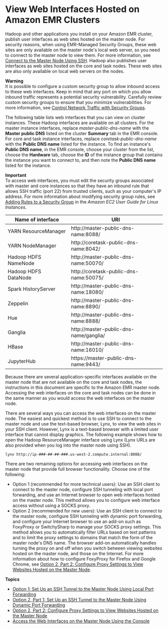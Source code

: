 # View Web Interfaces Hosted on Amazon EMR Clusters<a name="emr-web-interfaces"></a>

Hadoop and other applications you install on your Amazon EMR cluster, publish user interfaces as web sites hosted on the master node\. For security reasons, when using EMR\-Managed Security Groups, these web sites are only available on the master node's local web server, so you need to connect to the master node to view them\. For more information, see [Connect to the Master Node Using SSH](emr-connect-master-node-ssh.md)\. Hadoop also publishes user interfaces as web sites hosted on the core and task nodes\. These web sites are also only available on local web servers on the nodes\. 

**Warning**  
It is possible to configure a custom security group to allow inbound access to these web interfaces\. Keep in mind that any port on which you allow inbound traffic represents a potential security vulnerability\. Carefully review custom security groups to ensure that you minimize vulnerabilities\. For more information, see [Control Network Traffic with Security Groups](emr-security-groups.md)\.

The following table lists web interfaces that you can view on cluster instances\. These Hadoop interfaces are available on all clusters\. For the master instance interfaces, replace *master\-public\-dns\-name* with the **Master public DNS** listed on the cluster **Summary** tab in the EMR console\. For core and task instance interfaces, replace *coretask\-public\-dns\-name* with the **Public DNS name** listed for the instance\. To find an instance's **Public DNS name**, in the EMR console, choose your cluster from the list, choose the **Hardware** tab, choose the **ID** of the instance group that contains the instance you want to connect to, and then note the **Public DNS name** listed for the instance\.

**Important**  
To access web interfaces, you must edit the security groups associated with master and core instances so that they have an inbound rule that allows SSH traffic \(port 22\) from trusted clients, such as your computer's IP address\. For more information about modifying security group rules, see [Adding Rules to a Security Group](https://docs.aws.amazon.com/AWSEC2/latest/UserGuide/using-network-security.html) in the *Amazon EC2 User Guide for Linux Instances*\.


|  Name of interface |   URI  | 
| --- | --- | 
| YARN ResourceManager | http://master\-public\-dns\-name:8088/ | 
| YARN NodeManager | http://coretask\-public\-dns\-name:8042/ | 
| Hadoop HDFS NameNode | http://master\-public\-dns\-name:50070/ | 
| Hadoop HDFS DataNode | http://coretask\-public\-dns\-name:50075/ | 
| Spark HistoryServer | http://master\-public\-dns\-name:18080/ | 
| Zeppelin | http://master\-public\-dns\-name:8890/ | 
| Hue | http://master\-public\-dns\-name:8888/ | 
| Ganglia | http://master\-public\-dns\-name/ganglia/ | 
| HBase | http://master\-public\-dns\-name:16010/ | 
| JupyterHub | https://master\-public\-dns\-name:9443/ | 

Because there are several application\-specific interfaces available on the master node that are not available on the core and task nodes, the instructions in this document are specific to the Amazon EMR master node\. Accessing the web interfaces on the core and task nodes can be done in the same manner as you would access the web interfaces on the master node\. 

There are several ways you can access the web interfaces on the master node\. The easiest and quickest method is to use SSH to connect to the master node and use the text\-based browser, Lynx, to view the web sites in your SSH client\. However, Lynx is a text\-based browser with a limited user interface that cannot display graphics\. The following example shows how to open the Hadoop ResourceManager interface using Lynx \(Lynx URLs are also provided when you log into the master node using SSH\)\. 

```
lynx http://ip-###-##-##-###.us-west-2.compute.internal:8088/
```

There are two remaining options for accessing web interfaces on the master node that provide full browser functionality\. Choose one of the following: 
+ Option 1 \(recommended for more technical users\): Use an SSH client to connect to the master node, configure SSH tunneling with local port forwarding, and use an Internet browser to open web interfaces hosted on the master node\. This method allows you to configure web interface access without using a SOCKS proxy\.
+ Option 2 \(recommended for new users\): Use an SSH client to connect to the master node, configure SSH tunneling with dynamic port forwarding, and configure your Internet browser to use an add\-on such as FoxyProxy or SwitchySharp to manage your SOCKS proxy settings\. This method allows you to automatically filter URLs based on text patterns and to limit the proxy settings to domains that match the form of the master node's DNS name\. The browser add\-on automatically handles turning the proxy on and off when you switch between viewing websites hosted on the master node, and those on the Internet\. For more information about how to configure FoxyProxy for Firefox and Google Chrome, see [Option 2, Part 2: Configure Proxy Settings to View Websites Hosted on the Master Node](emr-connect-master-node-proxy.md)\.

**Topics**
+ [Option 1: Set Up an SSH Tunnel to the Master Node Using Local Port Forwarding](emr-ssh-tunnel-local.md)
+ [Option 2, Part 1: Set Up an SSH Tunnel to the Master Node Using Dynamic Port Forwarding](emr-ssh-tunnel.md)
+ [Option 2, Part 2: Configure Proxy Settings to View Websites Hosted on the Master Node](emr-connect-master-node-proxy.md)
+ [Access the Web Interfaces on the Master Node Using the Console](emr-connect-ui-console.md)